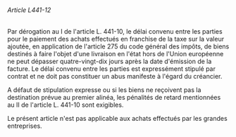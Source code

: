 ###### Article L441-12

Par dérogation au I de l'article L. 441-10, le délai convenu entre les parties pour le paiement des achats effectués en franchise de la taxe sur la valeur ajoutée, en application de l'article 275 du code général des impôts, de biens destinés à faire l'objet d'une livraison en l'état hors de l'Union européenne ne peut dépasser quatre-vingt-dix jours après la date d'émission de la facture. Le délai convenu entre les parties est expressément stipulé par contrat et ne doit pas constituer un abus manifeste à l'égard du créancier.

A défaut de stipulation expresse ou si les biens ne reçoivent pas la destination prévue au premier alinéa, les pénalités de retard mentionnées au II de l'article L. 441-10 sont exigibles.

Le présent article n'est pas applicable aux achats effectués par les grandes entreprises.

